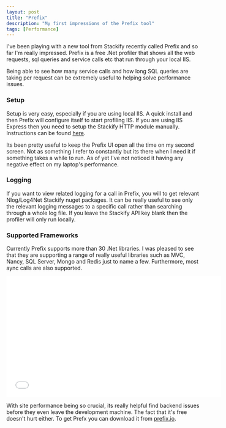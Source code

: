 ```yaml
---
layout: post
title: "Prefix"
description: "My first impressions of the Prefix tool"
tags: [Performance]
---
```


I've been playing with a new tool from Stackify recently called Prefix and so far I'm really
impressed. Prefix is a free .Net profiler that shows all the web requests, sql queries and
service calls etc that run through your local IIS.

Being able to see how many service calls and how long SQL queries are taking per request can
be extremely useful to helping solve performance issues.

### Setup

Setup is very easy, especially if you are using local IIS. A quick install and then Prefix will
configure itself to start profiling IIS. If you are using IIS Express then you need to setup
the Stackify HTTP module manually. Instructions can be found [here](http://support.stackify.com/hc/en-us/articles/207465466-How-to-configure-IIS-Express-for-Prefix).

Its been pretty useful to keep the Prefix UI open all the time on my second screen. Not as something I
refer to constantly but its there when I need it if something takes a while to run. As of yet I've
not noticed it having any negative effect on my laptop's performance.

### Logging

If you want to view related logging for a call in Prefix, you will to get relevant Nlog/Log4Net 
Stackify nuget packages. It can be really useful to see only the relevant logging messages to a
specific call rather than searching through a whole log file. If you leave the Stackify API key
blank then the profiler will only run locally.

### Supported Frameworks

Currently Prefix supports more than 30 .Net libraries. I was pleased to see that they are
supporting a range of really useful libraries such as MVC, Nancy, SQL Server, Mongo and Redis
just to name a few. Furthermore, most aync calls are also supported.

<iframe width="560" height="315" src="//www.youtube.com/embed/Is7xw3yLi-Q" frameborder="0"> </iframe>
 
With site performance being so crucial, its really helpful find backend issues before they even
leave the development machine. The fact that it's free doesn't hurt either. To get Prefx you
can download it from [prefix.io](http://www.prefix.io/).